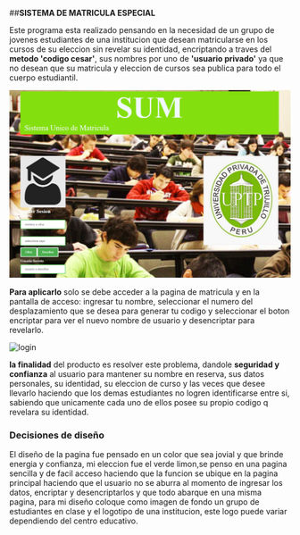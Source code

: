##__SISTEMA DE MATRICULA ESPECIAL__

Este programa esta realizado pensando en la necesidad de un grupo de jovenes estudiantes de una institucion que desean matricularse en los cursos de su eleccion sin revelar su identidad, encriptando a traves del **metodo 'codigo cesar'**, sus nombres por uno de **'usuario privado'** ya que no desean que su matricula y eleccion de cursos sea publica para todo el cuerpo estudiantil.

![portada](imgRead/lima.png)

__Para aplicarlo__ solo se debe acceder a la pagina de matricula y en la pantalla de acceso: ingresar tu nombre, seleccionar el numero del desplazamiento que se desea para generar tu codigo y seleccionar el boton encriptar para ver el nuevo nombre de usuario y desencriptar para revelarlo.

![login](imgRead/longin.png)

__la finalidad__ del producto es resolver este problema, dandole **seguridad y confianza** al usuario para mantener su nombre en reserva, sus datos personales, su identidad, su eleccion de curso y las veces que desee llevarlo haciendo que los demas estudiantes no logren identificarse entre si, sabiendo que unicamente cada uno de ellos posee su propio codigo q revelara su identidad.


### Decisiones de diseño
El diseño de la pagina fue pensado en un color que sea jovial y que brinde energia y confianza, mi eleccion fue el verde limon,se penso en una pagina sencilla y de facil acceso haciendo que la funcion se ubique en la pagina principal haciendo que el usuario no se aburra al momento de ingresar los datos, encriptar y desencriptarlos y que todo abarque en una misma pagina, para mi diseño coloque como imagen de fondo un grupo de estudiantes en clase y el logotipo de una institucion, este logo puede variar dependiendo del centro educativo.